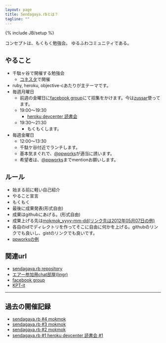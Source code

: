 ```yaml
---
layout: page
title: Sendagaya.rbとは？
tagline: ""
---
```

{% include JB/setup %}

コンセプトは、もくもく勉強会。
ゆるふわコミュニティである。

## やること
* 千駄ヶ谷で開催する勉強会
    * [コネスタ](http://www.connectstar.jp/)で開催
* ruby, heroku, objective-cあたりが主テーマです。
* 毎週月曜日
    * 前週の金曜日に[facebook group](https://www.facebook.com/groups/132324356892674/)にて招集をかけます。今は[zussar](http://www.zusaar.com/user/agZ6dXNhYXJyFQsSBFVzZXIiCzkwNTU4MDIwX3R3DA)使ってます。
    * 19:00〜19:30
        * [heroku devcenter 読書会](https://github.com/herokaijp/devcenter/wiki)
    * 19:30〜21:30
        * もくもくします。
* 毎週金曜日
    * 12:00〜13:30
    * 千駄ケ谷付近でランチします。
    * 基本気まぐれで、[@ppworks](http://twitter.com/#!/ppworks)が適当に誘います。
    * 希望者は、[@ppworks](http://twitter.com/#!/ppworks)までmentionお願いします。

## ルール
* 始まる前に軽い自己紹介
* やること宣言
* もくもく
* 最後に成果発表(形式自由)
* 成果はgithubにあげる。(形式自由)
* 成果上げる先は[mokmok_yyyy-mm-dd(リンク先は2012年05月07日の例)](https://github.com/sendagayarb/mokmok_2012-05-07)
* 各自のidでディレクトリを作ってそこに自由に何かを上げる。githubのリンクでも良いし、gistのリンクでも良いです。
* [ppworksの例](https://github.com/sendagayarb/mokmok_2012-05-07/blob/master/ppworks/history.md)


## 関連url
* [sendagaya.rb repository](http://github.com/sendagayarb)
* [エアー参加用chat部屋(lingr)](http://lingr.com/room/sendagayarb)
* [facebook group](https://www.facebook.com/groups/132324356892674/)
* [KPT-it](http://kpt-it.herokuapp.com/6ef3521b4e7396f956e574972947fba1)

---

## 過去の開催記録

* [sendagaya.rb #4 mokmok](http://github.com/sendagayarb/mokmok_2012-05-21)
* [sendagaya.rb #3 mokmok](http://github.com/sendagayarb/mokmok_2012-05-14)
* [sendagaya.rb #2 mokmok](http://github.com/sendagayarb/mokmok_2012-05-07)
* [sendagaya.rb #1 heroku devcenter 読書会 #1](https://github.com/sendagayarb/sendagayarb.github.com/wiki/20120502-Heroku-Devcenter-Reading)
